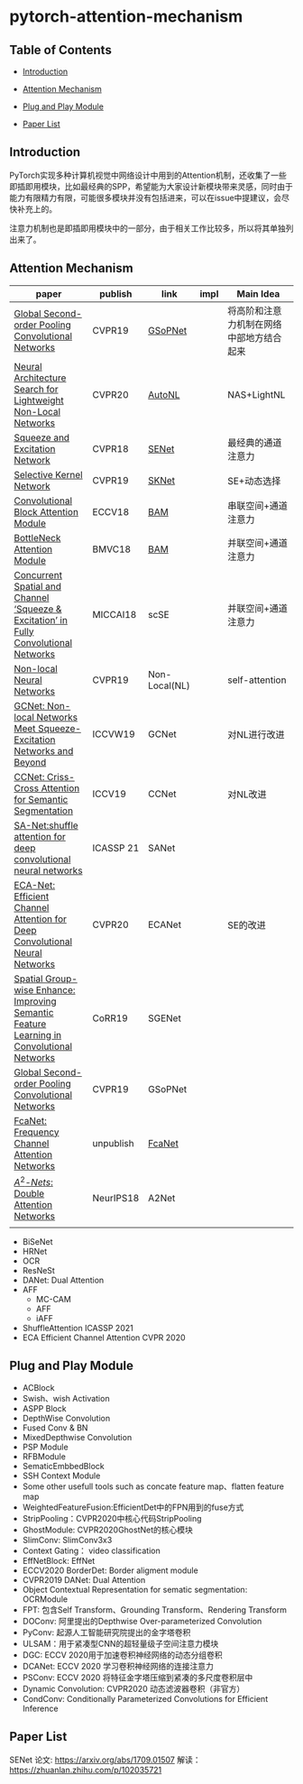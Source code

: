 # pytorch-attention-mechanism
## Table of Contents

- [Introduction](#Introduction)
- [Attention Mechanism](#Attention-Mechanism)
- [Plug and Play Module](#Plug-and-Play-Module)

- [Paper List](#Paper-List)

## Introduction

PyTorch实现多种计算机视觉中网络设计中用到的Attention机制，还收集了一些即插即用模块，比如最经典的SPP，希望能为大家设计新模块带来灵感，同时由于能力有限精力有限，可能很多模块并没有包括进来，可以在issue中提建议，会尽快补充上的。

注意力机制也是即插即用模块中的一部分，由于相关工作比较多，所以将其单独列出来了。



## Attention Mechanism

| paper                                                        | publish   | link                                                         | impl | Main Idea                                |
| ------------------------------------------------------------ | --------- | ------------------------------------------------------------ | ---- | ---------------------------------------- |
| [Global Second-order Pooling Convolutional Networks](https://cs.jhu.edu/~alanlab/Pubs20/li2020neural.pdf) | CVPR19    | [GSoPNet](https://github.com/ZilinGao/Global-Second-order-Pooling-Convolutional-Networks) |      | 将高阶和注意力机制在网络中部地方结合起来 |
| [Neural Architecture Search for Lightweight Non-Local Networks](https://cs.jhu.edu/~alanlab/Pubs20/li2020neural.pdf) | CVPR20    | [AutoNL](https://github.com/LiYingwei/AutoNL)                |      | NAS+LightNL                              |
| [Squeeze and Excitation Network](https://arxiv.org/abs/1709.01507) | CVPR18    | [SENet](https://github.com/hujie-frank/SENet)                |      | 最经典的通道注意力                       |
| [Selective Kernel Network](https://arxiv.org/pdf/1903.06586.pdf) | CVPR19    | [SKNet](https://github.com/implus/SKNet)                     |      | SE+动态选择                              |
| [Convolutional Block Attention Module](https://arxiv.org/pdf/1807.06521.pdf) | ECCV18    | [BAM](https://github.com/Jongchan/attention-module)          |      | 串联空间+通道注意力                      |
| [BottleNeck Attention Module](https://arxiv.org/pdf/1807.06514.pdf) | BMVC18    | [BAM](https://github.com/Jongchan/attention-module)          |      | 并联空间+通道注意力                      |
| [Concurrent Spatial and Channel ‘Squeeze & Excitation’ in Fully Convolutional Networks](http://arxiv.org/pdf/1803.02579v2.pdf) | MICCAI18  | scSE                                                         |      | 并联空间+通道注意力                      |
| [Non-local Neural Networks](https://arxiv.org/abs/1711.07971) | CVPR19    | Non-Local(NL)                                                |      | self-attention                           |
| [GCNet: Non-local Networks Meet Squeeze-Excitation Networks and Beyond](https://arxiv.org/abs/1904.11492) | ICCVW19   | GCNet                                                        |      | 对NL进行改进                             |
| [CCNet: Criss-Cross Attention for Semantic Segmentation](https://arxiv.org/abs/1811.11721) | ICCV19    | CCNet                                                        |      | 对NL改进                                 |
| [SA-Net:shuffle attention for deep convolutional neural networks](https://arxiv.org/pdf/2102.00240.pdf) | ICASSP 21 | SANet                                                        |      |                                          |
| [ECA-Net: Efficient Channel Attention for Deep Convolutional Neural Networks](https://arxiv.org/pdf/1910.03151.pdf) | CVPR20    | ECANet                                                       |      | SE的改进                                 |
| [Spatial Group-wise Enhance: Improving Semantic Feature Learning in Convolutional Networks](https://arxiv.org/abs/1905.09646) | CoRR19    | SGENet                                                       |      |                                          |
| [Global Second-order Pooling Convolutional Networks](http://openaccess.thecvf.com/content_CVPR_2019/papers/Gao_Global_Second-Order_Pooling_Convolutional_Networks_CVPR_2019_paper.pdf) | CVPR19    | GSoPNet                                                      |      |                                          |
| [FcaNet: Frequency Channel Attention Networks](https://arxiv.org/pdf/2012.11879.pdf) | unpublish | [FcaNet](https://github.com/cfzd/FcaNet)                     |      |                                          |
| [$A^2\text{-}Nets$: Double Attention Networks](https://arxiv.org/abs/1810.11579) | NeurIPS18 | A2Net                                                        |      |                                          |
|                                                              |           |                                                              |      |                                          |






- BiSeNet
- HRNet
- OCR
- ResNeSt
- DANet: Dual Attention
- AFF
  - MC-CAM
  - AFF
  - iAFF
- ShuffleAttention ICASSP 2021
- ECA Efficient Channel Attention CVPR 2020

## Plug and Play Module

- ACBlock
- Swish、wish Activation
- ASPP Block
- DepthWise Convolution
- Fused Conv & BN
- MixedDepthwise Convolution
- PSP Module
- RFBModule
- SematicEmbbedBlock
- SSH Context Module
- Some other usefull tools such as concate feature map、flatten feature map
- WeightedFeatureFusion:EfficientDet中的FPN用到的fuse方式
- StripPooling：CVPR2020中核心代码StripPooling
- GhostModule: CVPR2020GhostNet的核心模块
- SlimConv: SlimConv3x3 
- Context Gating： video classification
- EffNetBlock: EffNet
- ECCV2020 BorderDet: Border aligment module
- CVPR2019 DANet: Dual Attention
- Object Contextual Representation for sematic segmentation: OCRModule
- FPT: 包含Self Transform、Grounding Transform、Rendering Transform
- DOConv: 阿里提出的Depthwise Over-parameterized Convolution
- PyConv: 起源人工智能研究院提出的金字塔卷积
- ULSAM：用于紧凑型CNN的超轻量级子空间注意力模块
- DGC: ECCV 2020用于加速卷积神经网络的动态分组卷积
- DCANet: ECCV 2020 学习卷积神经网络的连接注意力
- PSConv: ECCV 2020 将特征金字塔压缩到紧凑的多尺度卷积层中
- Dynamic Convolution: CVPR2020 动态滤波器卷积（非官方）
- CondConv: Conditionally Parameterized Convolutions for Efficient Inference

## Paper List

SENet 论文: https://arxiv.org/abs/1709.01507 解读：https://zhuanlan.zhihu.com/p/102035721


